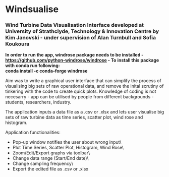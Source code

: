 # Windsualise
### Wind Turbine Data Visualisation Interface developed at University of Strathclyde, Technology &amp; Innovation Centre by Kim Janovski - under supervision of Alan Turnbull and Sofia Koukoura

**In order to run the app, windrose package needs to be installed - https://github.com/python-windrose/windrose - To install this package with conda run following:\
conda install -c conda-forge windrose**


Aim was to write a graphical user interface that can simplify the process of visualising big sets of raw operational data, and remove the inital scrutiny of tinkering with the code to create quick plots.
Knowledge of coding is not necesarry - app can be utilised by people from different backgrounds - students, researchers, industry.

The application inputs a data file as a .csv or .xlsx and lets user visualise big sets of raw turbine data as time series, scatter plot, wind rose and histogram.

Application functionalities:
- Pop-up window notifies the user about wrong input\
- Plot Time Series, Scatter Plot, Histogram, Wind Rose\
- Zoom/Edit/Export graphs via toolbar\
- Change data range (Start/End date)\
- Change sampling frequency\
- Export the edited file as .csv or .xlsx
